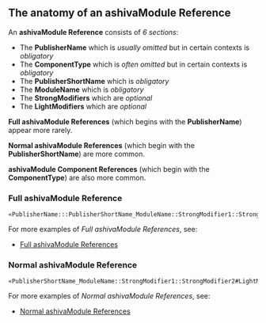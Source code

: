 ## The anatomy of an ashivaModule Reference

An **ashivaModule Reference** consists of *6 sections*:

 - The **PublisherName** which is *usually omitted* but in certain contexts is *obligatory*
 - The **ComponentType** which is *often omitted* but in certain contexts is *obligatory*
 - The **PublisherShortName** which is *obligatory*
 - The **ModuleName** which is *obligatory*
 - The **StrongModifiers** which are *optional*
 - The **LightModifiers** which are *optional*

**Full ashivaModule References** (which begins with the **PublisherName**) appear more rarely.

**Normal ashivaModule References** (which begin with the **PublisherShortName**) are more common.

**ashivaModule Component References** (which begin with the **ComponentType**) are also more common.

### Full ashivaModule Reference

```
«PublisherName:::PublisherShortName_ModuleName::StrongModifier1::StrongModifier2#LightMod1#LightMod2»
```

For more examples of *Full ashivaModule References*, see:

 - [Full ashivaModule References](https://github.com/RouninMedia/ashiva-Namespacing/blob/master/ashiva-module-reference/full-ashiva-module-references.md)


### Normal ashivaModule Reference

```
«PublisherShortName_ModuleName::StrongModifier1::StrongModifier2#LightModifier1#LightModifier2»
```

For more examples of *Normal ashivaModule References*, see:

 - [Normal ashivaModule References](https://github.com/RouninMedia/ashiva-Namespacing/blob/master/ashiva-module-reference/normal-ashiva-module-references.md)
